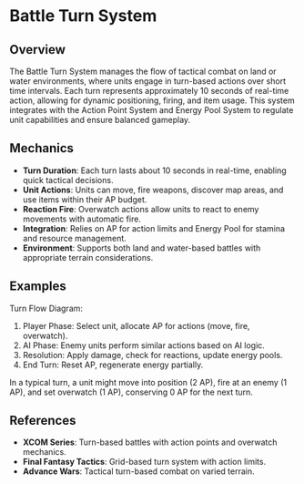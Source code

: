 # Battle Turn System

## Overview
The Battle Turn System manages the flow of tactical combat on land or water environments, where units engage in turn-based actions over short time intervals. Each turn represents approximately 10 seconds of real-time action, allowing for dynamic positioning, firing, and item usage. This system integrates with the Action Point System and Energy Pool System to regulate unit capabilities and ensure balanced gameplay.

## Mechanics
- **Turn Duration**: Each turn lasts about 10 seconds in real-time, enabling quick tactical decisions.
- **Unit Actions**: Units can move, fire weapons, discover map areas, and use items within their AP budget.
- **Reaction Fire**: Overwatch actions allow units to react to enemy movements with automatic fire.
- **Integration**: Relies on AP for action limits and Energy Pool for stamina and resource management.
- **Environment**: Supports both land and water-based battles with appropriate terrain considerations.

## Examples

Turn Flow Diagram:
1. Player Phase: Select unit, allocate AP for actions (move, fire, overwatch).
2. AI Phase: Enemy units perform similar actions based on AI logic.
3. Resolution: Apply damage, check for reactions, update energy pools.
4. End Turn: Reset AP, regenerate energy partially.

In a typical turn, a unit might move into position (2 AP), fire at an enemy (1 AP), and set overwatch (1 AP), conserving 0 AP for the next turn.

## References
- **XCOM Series**: Turn-based battles with action points and overwatch mechanics.
- **Final Fantasy Tactics**: Grid-based turn system with action limits.
- **Advance Wars**: Tactical turn-based combat on varied terrain.